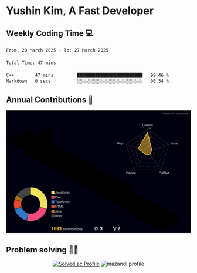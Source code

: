 # Yushin Kim, A Fast Developer

## Weekly Coding Time 💻

<!--START_SECTION:waka-->

```txt
From: 20 March 2025 - To: 27 March 2025

Total Time: 47 mins

C++        47 mins         █████████████████████████   99.46 %
Markdown   0 secs          ░░░░░░░░░░░░░░░░░░░░░░░░░   00.54 %
```

<!--END_SECTION:waka-->

## Annual Contributions 🏃

![](./profile-3d-contrib/profile-night-rainbow.svg)

## Problem solving 👨‍💻

<div align="center">

[![Solved.ac Profile](http://mazassumnida.wtf/api/v2/generate_badge?boj=kys010306)](https://solved.ac/kys010306)
![mazandi profile](http://mazandi.herokuapp.com/api?handle=kys010306&theme=dark)

</div>
